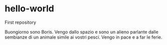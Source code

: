 # hello-world
First repository

Buongiorno sono Boris.
Vengo dallo spazio e sono un alieno parlante dalle sembianze di un animale simile ai vostri pesci.
Vengo in pace e a far le ferie.
